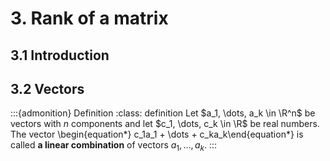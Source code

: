 # 3. Rank of a matrix

## 3.1 Introduction

## 3.2 Vectors
:::{admonition} Definition
:class: definition
Let $a_1, \dots, a_k \in \R^n$ be vectors with $n$ components and let $c_1, \dots, c_k \in \R$ be real numbers. The vector 
\begin{equation*} c_1a_1 + \dots + c_ka_k\end{equation*} is called **a linear combination** of vectors $a_1, \dots, a_k.$
:::
